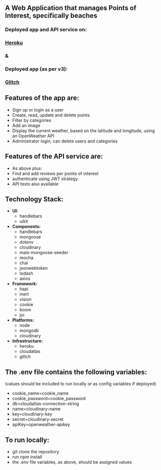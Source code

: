 ## A Web Application that manages Points of Interest, specifically beaches

### Deployed app and API service on:
### [Heroku](https://lit-hamlet-10675.herokuapp.com/)
###   &
### Deployed app (as per v3):
### [Glitch](https://attractive-pouncing-dove.glitch.me/)

## Features of the app are:

-  Sign up or login as a user
-  Create, read, update and delete points
-  Filter by categories
-  Add an image
-  Display the current weather, based on the latitude and longitude, using an OpenWeather API
-  Administrator login, can delete users and categories

## Features of the API service are:

- As above
  plus:
- Find and add reviews per points of interest
- authenticate using JWT strategy
- API tests also available

## Technology Stack:

- __UI:__
  - handlebars 
  - uikit
- __Components:__  
  - handlebars 
  - mongoose 
  - dotenv
  - cloudinary
  - mais-mongoose-seeder
  - mocha
  - chai
  - jsonwebtoken
  - lodash
  - axios
- __Framework:__
  - hapi 
  - inert 
  - vision
  - cookie
  - boom
  - joi
- __Platforms:__
  - node
  - mongodb
  - cloudinary
- __Infrastructure:__
  - heroku
  - cloudatlas
  - glitch

## The .env file contains the following variables:
(values should be included to run locally or as config variables if deployed)

- cookie_name=cookie_name
- cookie_password=cookie_password
- db=cloudatlas-connection-string
- name=cloudinary-name
- key=cloudinary-key
- secret=cloudinary-secret
- apiKey=openweather-apikey

## To run locally:
- git clone the repository
- run npm install
- the .env file variables, as above, should be assigned values
